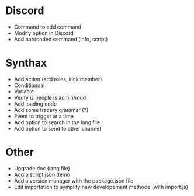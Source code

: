 # Discord
- Command to add command
- Modify option in Discord
- Add hardcoded command (info, script)

# Synthax
- Add action (add roles, kick member)
- Conditionnal
- Variable
- Verify is people is admin/mod
- Add loading code
- Add some tracery grammar (?)
- Event to trigger at a time
- Add option to search in the lang file
- Add option to send to other channel

# Other
- Upgrade doc (lang file)
- Add a script.json demo
- Add a version manager with the package.json file
- Edit importation to symplify new developement methode (with import.js)